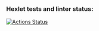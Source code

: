 ### Hexlet tests and linter status:
[![Actions Status](https://github.com/dutlov/python-project-lvl4/workflows/hexlet-check/badge.svg)](https://github.com/dutlov/python-project-lvl4/actions)
